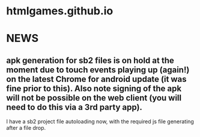 # htmlgames.github.io

NEWS
====

apk generation for sb2 files is on hold at the moment due to touch events playing up (again!) on the latest Chrome for android update (it was fine prior to this). Also note signing of the apk will not be possible on the web client (you will need to do this via a 3rd party app).
---
I have a sb2 project file autoloading now, with the required js file generating after a file drop.
